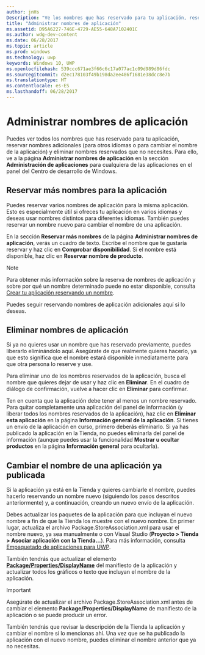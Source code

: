 ```yaml
---
author: jnHs
Description: "Ve los nombres que has reservado para tu aplicación, reserva nombres adicionales (para otros idiomas o para cambiar el nombre de la aplicación) y elimina nombres reservados que ya no necesites."
title: "Administrar nombres de aplicación"
ms.assetid: D95A6227-746E-4729-AE55-648A7102401C
ms.author: wdg-dev-content
ms.date: 06/28/2017
ms.topic: article
ms.prod: windows
ms.technology: uwp
keywords: Windows 10, UWP
ms.openlocfilehash: 539ccc671ae3f66c6c17a077ac1c09d989d86fdc
ms.sourcegitcommit: d2ec178103f49b198da2ee486f1681e38dcc8e7b
ms.translationtype: HT
ms.contentlocale: es-ES
ms.lasthandoff: 06/28/2017
---
```

# <a name="manage-app-names"></a>Administrar nombres de aplicación


Puedes ver todos los nombres que has reservado para tu aplicación, reservar nombres adicionales (para otros idiomas o para cambiar el nombre de la aplicación) y eliminar nombres reservados que no necesites. Para ello, ve a la página **Administrar nombres de aplicación** en la sección **Administración de aplicaciones** para cualquiera de las aplicaciones en el panel del Centro de desarrollo de Windows.

## <a name="reserve-additional-names-for-your-app"></a>Reservar más nombres para la aplicación

Puedes reservar varios nombres de aplicación para la misma aplicación. Esto es especialmente útil si ofreces tu aplicación en varios idiomas y deseas usar nombres distintos para diferentes idiomas. También puedes reservar un nombre nuevo para cambiar el nombre de una aplicación.

En la sección **Reservar más nombres** de la página **Administrar nombres de aplicación**, verás un cuadro de texto. Escribe el nombre que te gustaría reservar y haz clic en **Comprobar disponibilidad**. Si el nombre está disponible, haz clic en **Reservar nombre de producto**.

> [!NOTE]
> Para obtener más información sobre la reserva de nombres de aplicación y sobre por qué un nombre determinado puede no estar disponible, consulta [Crear tu aplicación reservando un nombre](create-your-app-by-reserving-a-name.md).

Puedes seguir reservando nombres de aplicación adicionales aquí si lo deseas.

## <a name="delete-app-names"></a>Eliminar nombres de aplicación

Si ya no quieres usar un nombre que has reservado previamente, puedes liberarlo eliminándolo aquí. Asegúrate de que realmente quieres hacerlo, ya que esto significa que el nombre estará disponible inmediatamente para que otra persona lo reserve y use.

Para eliminar uno de los nombres reservados de la aplicación, busca el nombre que quieres dejar de usar y haz clic en **Eliminar**. En el cuadro de diálogo de confirmación, vuelve a hacer clic en **Eliminar** para confirmar.

Ten en cuenta que la aplicación debe tener al menos un nombre reservado. Para quitar completamente una aplicación del panel de información (y liberar todos los nombres reservados de la aplicación), haz clic en **Eliminar esta aplicación** en la página **Información general de la aplicación**. Si tienes un envío de la aplicación en curso, primero deberás eliminarlo. Si ya has publicado la aplicación en la Tienda, no puedes eliminarla del panel de información (aunque puedes usar la funcionalidad **Mostrar u ocultar productos** en la página **Información general** para ocultarla). 

## <a name="rename-an-app-that-has-already-been-published"></a>Cambiar el nombre de una aplicación ya publicada

Si la aplicación ya está en la Tienda y quieres cambiarle el nombre, puedes hacerlo reservando un nombre nuevo (siguiendo los pasos descritos anteriormente) y, a continuación, creando un nuevo envío de la aplicación.

Debes actualizar los paquetes de la aplicación para que incluyan el nuevo nombre a fin de que la Tienda los muestre con el nuevo nombre. En primer lugar, actualiza el archivo Package.StoreAssociation.xml para usar el nombre nuevo, ya sea manualmente o con Visual Studio (**Proyecto > Tienda > Asociar aplicación con la Tienda...**). Para más información, consulta [Empaquetado de aplicaciones para UWP](../packaging/packaging-uwp-apps.md).

También tendrás que actualizar el elemento [**Package/Properties/DisplayName**](https://docs.microsoft.com/uwp/schemas/appxpackage/appxmanifestschema/element-1-displayname) del manifiesto de la aplicación y actualizar todos los gráficos o texto que incluyan el nombre de la aplicación. 

> [!IMPORTANT]
> Asegúrate de actualizar el archivo Package.StoreAssociation.xml antes de cambiar el elemento **Package/Properties/DisplayName** de manifiesto de la aplicación o se puede producir un error.

También tendrás que revisar la descripción de la Tienda la aplicación y cambiar el nombre si lo mencionas ahí. Una vez que se ha publicado la aplicación con el nuevo nombre, puedes eliminar el nombre anterior que ya no necesitas.

 

 




